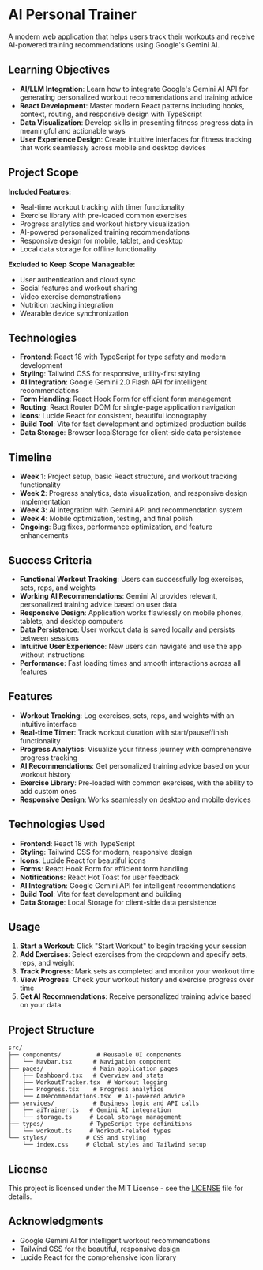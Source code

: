 # AI Personal Trainer

A modern web application that helps users track their workouts and receive AI-powered training recommendations using Google's Gemini AI.

## Learning Objectives
- **AI/LLM Integration**: Learn how to integrate Google's Gemini AI API for generating personalized workout recommendations and training advice
- **React Development**: Master modern React patterns including hooks, context, routing, and responsive design with TypeScript
- **Data Visualization**: Develop skills in presenting fitness progress data in meaningful and actionable ways
- **User Experience Design**: Create intuitive interfaces for fitness tracking that work seamlessly across mobile and desktop devices

## Project Scope
**Included Features:**
- Real-time workout tracking with timer functionality
- Exercise library with pre-loaded common exercises
- Progress analytics and workout history visualization
- AI-powered personalized training recommendations
- Responsive design for mobile, tablet, and desktop
- Local data storage for offline functionality

**Excluded to Keep Scope Manageable:**
- User authentication and cloud sync
- Social features and workout sharing
- Video exercise demonstrations
- Nutrition tracking integration
- Wearable device synchronization

## Technologies
- **Frontend**: React 18 with TypeScript for type safety and modern development
- **Styling**: Tailwind CSS for responsive, utility-first styling
- **AI Integration**: Google Gemini 2.0 Flash API for intelligent recommendations
- **Form Handling**: React Hook Form for efficient form management
- **Routing**: React Router DOM for single-page application navigation
- **Icons**: Lucide React for consistent, beautiful iconography
- **Build Tool**: Vite for fast development and optimized production builds
- **Data Storage**: Browser localStorage for client-side data persistence

## Timeline
- **Week 1**: Project setup, basic React structure, and workout tracking functionality
- **Week 2**: Progress analytics, data visualization, and responsive design implementation
- **Week 3**: AI integration with Gemini API and recommendation system
- **Week 4**: Mobile optimization, testing, and final polish
- **Ongoing**: Bug fixes, performance optimization, and feature enhancements

## Success Criteria
- **Functional Workout Tracking**: Users can successfully log exercises, sets, reps, and weights
- **Working AI Recommendations**: Gemini AI provides relevant, personalized training advice based on user data
- **Responsive Design**: Application works flawlessly on mobile phones, tablets, and desktop computers
- **Data Persistence**: User workout data is saved locally and persists between sessions
- **Intuitive User Experience**: New users can navigate and use the app without instructions
- **Performance**: Fast loading times and smooth interactions across all features

## Features

- **Workout Tracking**: Log exercises, sets, reps, and weights with an intuitive interface
- **Real-time Timer**: Track workout duration with start/pause/finish functionality
- **Progress Analytics**: Visualize your fitness journey with comprehensive progress tracking
- **AI Recommendations**: Get personalized training advice based on your workout history
- **Exercise Library**: Pre-loaded with common exercises, with the ability to add custom ones
- **Responsive Design**: Works seamlessly on desktop and mobile devices

## Technologies Used

- **Frontend**: React 18 with TypeScript
- **Styling**: Tailwind CSS for modern, responsive design
- **Icons**: Lucide React for beautiful icons
- **Forms**: React Hook Form for efficient form handling
- **Notifications**: React Hot Toast for user feedback
- **AI Integration**: Google Gemini API for intelligent recommendations
- **Build Tool**: Vite for fast development and building
- **Data Storage**: Local Storage for client-side data persistence

## Usage

1. **Start a Workout**: Click "Start Workout" to begin tracking your session
2. **Add Exercises**: Select exercises from the dropdown and specify sets, reps, and weight
3. **Track Progress**: Mark sets as completed and monitor your workout time
4. **View Progress**: Check your workout history and exercise progress over time
5. **Get AI Recommendations**: Receive personalized training advice based on your data

## Project Structure

```
src/
├── components/          # Reusable UI components
│   └── Navbar.tsx      # Navigation component
├── pages/              # Main application pages
│   ├── Dashboard.tsx   # Overview and stats
│   ├── WorkoutTracker.tsx  # Workout logging
│   ├── Progress.tsx    # Progress analytics
│   └── AIRecommendations.tsx  # AI-powered advice
├── services/           # Business logic and API calls
│   ├── aiTrainer.ts   # Gemini AI integration
│   └── storage.ts     # Local storage management
├── types/             # TypeScript type definitions
│   └── workout.ts     # Workout-related types
└── styles/           # CSS and styling
    └── index.css     # Global styles and Tailwind setup
```

## License

This project is licensed under the MIT License - see the [LICENSE](LICENSE) file for details.

## Acknowledgments

- Google Gemini AI for intelligent workout recommendations
- Tailwind CSS for the beautiful, responsive design
- Lucide React for the comprehensive icon library
